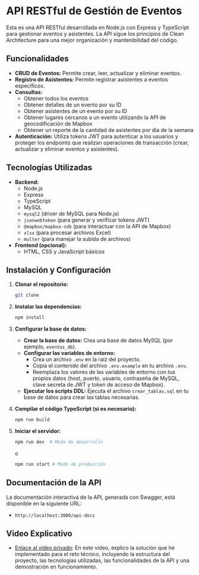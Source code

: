 # API RESTful de Gestión de Eventos

Esta es una API RESTful desarrollada en Node.js con Express y TypeScript para gestionar eventos y asistentes. La API sigue los principios de Clean Architecture para una mejor organización y mantenibilidad del código.

## Funcionalidades

*   **CRUD de Eventos:** Permite crear, leer, actualizar y eliminar eventos.
*   **Registro de Asistentes:** Permite registrar asistentes a eventos específicos.
*   **Consultas:** 
    *   Obtener todos los eventos
    *   Obtener detalles de un evento por su ID
    *   Obtener asistentes de un evento por su ID
    *   Obtener lugares cercanos a un evento utilizando la API de geocodificación de Mapbox
    *   Obtener un reporte de la cantidad de asistentes por día de la semana
*   **Autenticación:** Utiliza tokens JWT para autenticar a los usuarios y proteger los endpoints que realizan operaciones de transacción (crear, actualizar y eliminar eventos y asistentes).

## Tecnologías Utilizadas

*   **Backend:**
    *   Node.js
    *   Express
    *   TypeScript
    *   MySQL
    *   `mysql2` (driver de MySQL para Node.js)
    *   `jsonwebtoken` (para generar y verificar tokens JWT)
    *   `@mapbox/mapbox-sdk` (para interactuar con la API de Mapbox)
    *   `xlsx` (para procesar archivos Excel)
    *   `multer` (para manejar la subida de archivos)
*   **Frontend (opcional):**
    *   HTML, CSS y JavaScript básicos

## Instalación y Configuración

1.  **Clonar el repositorio:**

    ```bash
    git clone
    ```

2.  **Instalar las dependencias:**

    ```bash
    npm install
    ```

3.  **Configurar la base de datos:**

    *   **Crear la base de datos:** Crea una base de datos MySQL (por ejemplo, `eventos_db`).
    *   **Configurar las variables de entorno:** 
        *   Crea un archivo `.env` en la raíz del proyecto.
        *   Copia el contenido del archivo `.env.example` en tu archivo `.env`.
        *   Reemplaza los valores de las variables de entorno con tus propios datos (host, puerto, usuario, contraseña de MySQL, clave secreta de JWT y token de acceso de Mapbox).
    *   **Ejecutar los scripts DDL:** Ejecuta el archivo `crear_tablas.sql` en tu base de datos para crear las tablas necesarias.

4.  **Compilar el código TypeScript (si es necesario):**

    ```bash
    npm run build
    ```

5.  **Iniciar el servidor:**

    ```bash
    npm run dev  # Modo de desarrollo
    ```

    o

    ```bash
    npm run start # Modo de producción
    ```

## Documentación de la API

La documentación interactiva de la API, generada con Swagger, está disponible en la siguiente URL:

*   `http://localhost:3000/api-docs`

## Video Explicativo

*   [Enlace al video privado]([URL_DEL_VIDEO]): En este video, explico la solución que he implementado para el reto técnico, incluyendo la estructura del proyecto, las tecnologías utilizadas, las funcionalidades de la API y una demostración en funcionamiento.
